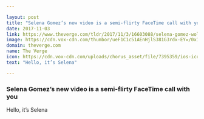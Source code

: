 ```yaml
---

layout: post
title: "Selena Gomez’s new video is a semi-flirty FaceTime call with you"
date: 2017-11-03
link: https://www.theverge.com/tldr/2017/11/3/16603088/selena-gomez-wolves-music-video-watch-marshmello-vertical-imessage
image: https://cdn.vox-cdn.com/thumbor/ueF1C1c51AEnHjlS381G3rdx-EY=/0x19:960x522/fit-in/1200x630/cdn.vox-cdn.com/uploads/chorus_asset/file/9601807/Untitled_presentation__1_.jpg
domain: theverge.com
name: The Verge
icon: https://cdn.vox-cdn.com/uploads/chorus_asset/file/7395359/ios-icon.0.png
text: "Hello, it’s Selena"

---
```


### Selena Gomez’s new video is a semi-flirty FaceTime call with you

Hello, it’s Selena